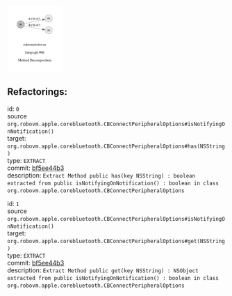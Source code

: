 <img src=subgraph_atomic_66.svg width=25%>

## Refactorings:

id: `0`\
source `org.robovm.apple.corebluetooth.CBConnectPeripheralOptions#isNotifyingOnNotification()`\
target: `org.robovm.apple.corebluetooth.CBConnectPeripheralOptions#has(NSString)`\
type: `EXTRACT`\
commit: [bf5ee44b3](https://github.com/robovm/robovm/commit/bf5ee44b3b576e01ab09cae9f50300417b01dc07)\
description: `Extract Method public has(key NSString) : boolean extracted from public isNotifyingOnNotification() : boolean in class org.robovm.apple.corebluetooth.CBConnectPeripheralOptions`

id: `1`\
source `org.robovm.apple.corebluetooth.CBConnectPeripheralOptions#isNotifyingOnNotification()`\
target: `org.robovm.apple.corebluetooth.CBConnectPeripheralOptions#get(NSString)`\
type: `EXTRACT`\
commit: [bf5ee44b3](https://github.com/robovm/robovm/commit/bf5ee44b3b576e01ab09cae9f50300417b01dc07)\
description: `Extract Method public get(key NSString) : NSObject extracted from public isNotifyingOnNotification() : boolean in class org.robovm.apple.corebluetooth.CBConnectPeripheralOptions`

